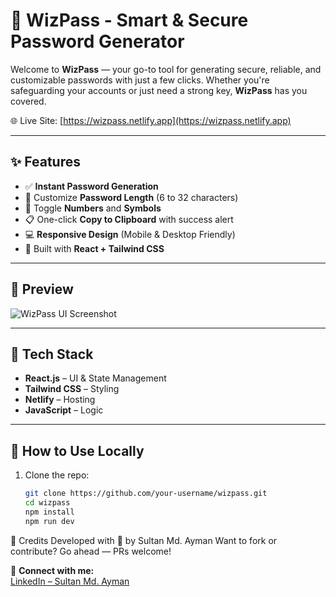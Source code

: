 # 🔐 WizPass - Smart & Secure Password Generator

Welcome to **WizPass** — your go-to tool for generating secure, reliable, and customizable passwords with just a few clicks. Whether you're safeguarding your accounts or just need a strong key, **WizPass** has you covered.

🌐 Live Site: [https://wizpass.netlify.app](https://wizpass.netlify.app)

---

## ✨ Features

- ✅ **Instant Password Generation**
- 🔢 Customize **Password Length** (6 to 32 characters)
- 🔡 Toggle **Numbers** and **Symbols**
- 📋 One-click **Copy to Clipboard** with success alert
- 💻 **Responsive Design** (Mobile & Desktop Friendly)
- 🎨 Built with **React + Tailwind CSS**

---

## 📸 Preview

![WizPass UI Screenshot](https://github.com/user-attachments/assets/81ddb5d9-8f5f-4de0-9afa-96649389cf56)

---

## 🚀 Tech Stack

- **React.js** – UI & State Management  
- **Tailwind CSS** – Styling  
- **Netlify** – Hosting  
- **JavaScript** – Logic 

---

## 🔧 How to Use Locally

1. Clone the repo:
   ```bash
   git clone https://github.com/your-username/wizpass.git
   cd wizpass
   npm install
   npm run dev

📢 Credits
Developed with 💙 by Sultan Md. Ayman
Want to fork or contribute? Go ahead — PRs welcome!

🔗 **Connect with me:**  
[LinkedIn – Sultan Md. Ayman](https://www.linkedin.com/in/sultan-md-ayman)
